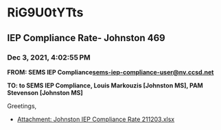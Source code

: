 # RiG9U0tYTts
## IEP Compliance Rate- Johnston 469
### Dec 3, 2021, 4:02:55 PM
**FROM: SEMS IEP Compliance<sems-iep-compliance-user@nv.ccsd.net>**

**TO: to SEMS IEP Compliance, Louis Markouzis [Johnston MS], PAM Stevenson [Johnston MS]**


Greetings,  





* [Attachment: Johnston IEP Compliance Rate 211203.xlsx](RiG9U0tYTts-attachment-1.xlsx)
